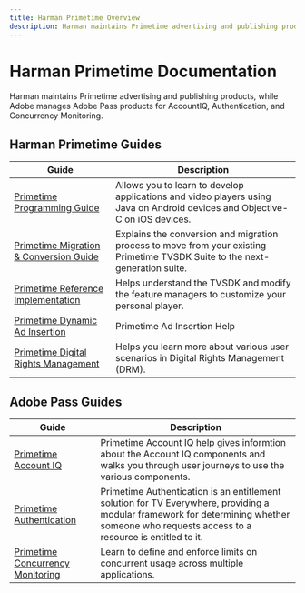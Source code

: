 ```yaml
---
title: Harman Primetime Overview
description: Harman maintains Primetime advertising and publishing products, while Adobe manages Adobe Pass products for AccountIQ, Authentication, and Concurrency Monitoring.
---
```

# Harman Primetime Documentation

Harman maintains Primetime advertising and publishing products, while Adobe manages Adobe Pass products for AccountIQ, Authentication, and Concurrency Monitoring.

## Harman Primetime Guides

| Guide | Description |
|--- |--- |
|[Primetime Programming Guide](https://experienceleague.adobe.com/docs/primetime/programming/home.html) | Allows you to learn to develop applications and video players using Java on Android devices and Objective-C on iOS devices.|
|[Primetime Migration & Conversion Guide](https://experienceleague.adobe.com/docs/primetime/migration/home.html) | Explains the conversion and migration process to move from your existing Primetime TVSDK Suite to the next-generation suite. |
|[Primetime Reference Implementation](https://experienceleague.adobe.com/docs/primetime/reference-implementation/home.html) | Helps understand the TVSDK and modify the feature managers to customize your personal player.|
|[Primetime Dynamic Ad Insertion](https://experienceleague.adobe.com/docs/primetime/ad-insertion/home.html) | Primetime Ad Insertion Help |
|[Primetime Digital Rights Management](https://experienceleague.adobe.com/docs/primetime/drm/home.html) | Helps you learn more about various user scenarios in Digital Rights Management (DRM).|

## Adobe Pass Guides

| Guide | Description |
|--- |--- |
|[Primetime Account IQ](/help/accountiq/home.md) | Primetime Account IQ help gives informtion about the Account IQ components and walks you through user journeys to use the various components.|
|[Primetime Authentication](/help/authentication/home.md) | Primetime Authentication is an entitlement solution for TV Everywhere, providing a modular framework for determining whether someone who requests access to a resource is entitled to it. |
|[Primetime Concurrency Monitoring](/help/concurrency-monitoring/cm-home.md) | Learn to define and enforce limits on concurrent usage across multiple applications.|
